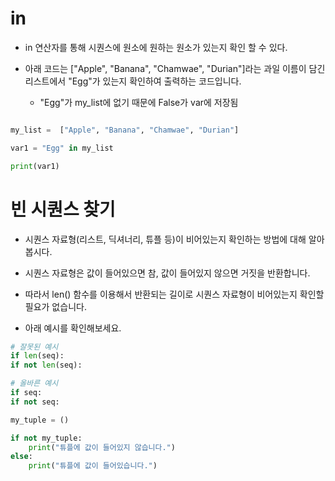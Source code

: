# in 
* in 연산자를 통해 시퀀스에 원소에 원하는 원소가 있는지 확인 할 수 있다.

* 아래 코드는  ["Apple", "Banana", "Chamwae", "Durian"]라는 과일 이름이 담긴 리스트에서 "Egg"가 있는지 확인하여 출력하는 코드입니다.
    * "Egg"가 my_list에 없기 때문에 False가 var에 저장됨
```python

my_list =  ["Apple", "Banana", "Chamwae", "Durian"]

var1 = "Egg" in my_list 

print(var1)
```

# 빈 시퀀스 찾기
* 시퀀스 자료형(리스트, 딕셔너리, 튜플 등)이 비어있는지 확인하는 방법에 대해 알아봅시다.

* 시퀀스 자료형은 값이 들어있으면 참, 값이 들어있지 않으면 거짓을 반환합니다.

* 따라서 len() 함수를 이용해서 반환되는 길이로 시퀀스 자료형이 비어있는지 확인할 필요가 없습니다.

* 아래 예시를 확인해보세요.

```python
# 잘못된 예시
if len(seq):
if not len(seq):

# 올바른 예시
if seq:
if not seq:

my_tuple = ()

if not my_tuple:
    print("튜플에 값이 들어있지 않습니다.")
else:
    print("튜플에 값이 들어있습니다.")
```
